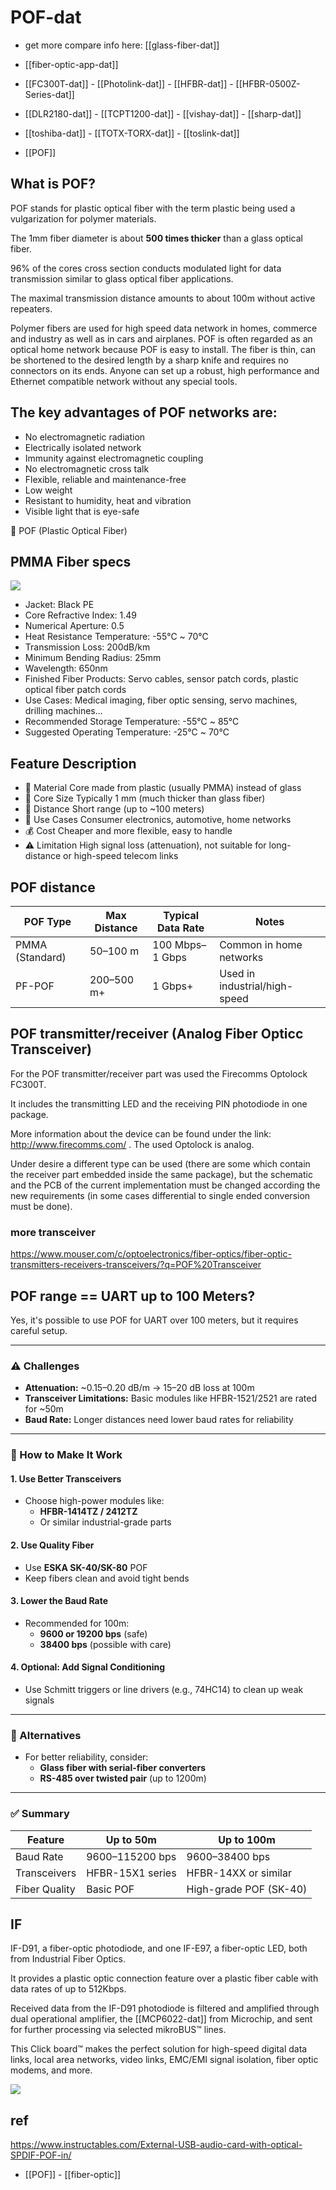 
# POF-dat

- get more compare info here: [[glass-fiber-dat]]

- [[fiber-optic-app-dat]]

- [[FC300T-dat]] - [[Photolink-dat]] - [[HFBR-dat]] - [[HFBR-0500Z-Series-dat]] 

- [[DLR2180-dat]] - [[TCPT1200-dat]] - [[vishay-dat]] - [[sharp-dat]]

- [[toshiba-dat]] - [[TOTX-TORX-dat]] - [[toslink-dat]] 

- [[POF]]

## What is POF?

POF stands for plastic optical fiber with the term plastic being used a vulgarization for polymer materials.

The 1mm fiber diameter is about **500 times thicker** than a glass optical fiber. 

96% of the cores cross section conducts modulated light for data transmission similar to glass optical fiber applications. 

The maximal transmission distance amounts to about 100m without active repeaters. 

Polymer fibers are used for high speed data network in homes, commerce and industry as well as in cars and airplanes. POF is often regarded as an optical home network because POF is easy to install. The fiber is thin, can be shortened to the desired length by a sharp knife and requires no connectors on its ends. Anyone can set up a robust, high performance and Ethernet compatible network without any special tools.

## The key advantages of POF networks are:

- No electromagnetic radiation
- Electrically isolated network
- Immunity against electromagnetic coupling
- No electromagnetic cross talk
- Flexible, reliable and maintenance-free
- Low weight
- Resistant to humidity, heat and vibration
- Visible light that is eye-safe

🧵 POF (Plastic Optical Fiber)

## PMMA Fiber specs 

![](2025-04-22-14-24-56.png)

- Jacket: Black PE
- Core Refractive Index: 1.49
- Numerical Aperture: 0.5
- Heat Resistance Temperature: -55℃ ~ 70℃
- Transmission Loss: 200dB/km
- Minimum Bending Radius: 25mm
- Wavelength: 650nm
- Finished Fiber Products: Servo cables, sensor patch cords, plastic optical fiber patch cords
- Use Cases: Medical imaging, fiber optic sensing, servo machines, drilling machines...
- Recommended Storage Temperature: -55℃ ~ 85℃
- Suggested Operating Temperature: -25℃ ~ 70℃

## Feature	Description

- 🌟 Material	Core made from plastic (usually PMMA) instead of glass
- 📏 Core Size	Typically 1 mm (much thicker than glass fiber)
- 📡 Distance	Short range (up to ~100 meters)
- 🔌 Use Cases	Consumer electronics, automotive, home networks
- 💰 Cost	Cheaper and more flexible, easy to handle
- ⚠️ Limitation	High signal loss (attenuation), not suitable for long-distance or high-speed telecom links

## POF distance 

| POF Type         | Max Distance | Typical Data Rate | Notes                          |
|------------------|--------------|-------------------|--------------------------------|
| PMMA (Standard)  | 50–100 m     | 100 Mbps–1 Gbps   | Common in home networks        |
| PF-POF           | 200–500 m+   | 1 Gbps+           | Used in industrial/high-speed  |


## POF transmitter/receiver (Analog Fiber Opticc Transceiver)


For the POF transmitter/receiver part was used the Firecomms Optolock FC300T. 

It includes the transmitting LED and the receiving PIN photodiode in one package. 

More information about the device can be found under the link: http://www.firecomms.com/ . The used Optolock is analog. 

Under desire a different type can be used (there are some which contain the receiver part embedded inside the same package), but the schematic and the PCB of the current implementation must be changed according the new requirements (in some cases differential to single ended conversion must be done).

### more transceiver 

https://www.mouser.com/c/optoelectronics/fiber-optics/fiber-optic-transmitters-receivers-transceivers/?q=POF%20Transceiver


## POF range == UART up to 100 Meters?

Yes, it's possible to use POF for UART over 100 meters, but it requires careful setup.

---

### ⚠️ Challenges

- **Attenuation:** ~0.15–0.20 dB/m → 15–20 dB loss at 100m
- **Transceiver Limitations:** Basic modules like HFBR-1521/2521 are rated for ~50m
- **Baud Rate:** Longer distances need lower baud rates for reliability

---

### 🔧 How to Make It Work

#### 1. Use Better Transceivers
- Choose high-power modules like:
  - **HFBR-1414TZ / 2412TZ**
  - Or similar industrial-grade parts

#### 2. Use Quality Fiber
- Use **ESKA SK-40/SK-80** POF
- Keep fibers clean and avoid tight bends

#### 3. Lower the Baud Rate
- Recommended for 100m:
  - **9600 or 19200 bps** (safe)
  - **38400 bps** (possible with care)

#### 4. Optional: Add Signal Conditioning
- Use Schmitt triggers or line drivers (e.g., 74HC14) to clean up weak signals

---

### 🧠 Alternatives
- For better reliability, consider:
  - **Glass fiber with serial-fiber converters**
  - **RS-485 over twisted pair** (up to 1200m)

---

### ✅ Summary

| Feature        | Up to 50m         | Up to 100m              |
|----------------|-------------------|--------------------------|
| Baud Rate      | 9600–115200 bps   | 9600–38400 bps           |
| Transceivers   | HFBR-15X1 series  | HFBR-14XX or similar     |
| Fiber Quality  | Basic POF         | High-grade POF (SK-40)   |


## IF

IF-D91, a fiber-optic photodiode, 
and one IF-E97, a fiber-optic LED, both from Industrial Fiber Optics. 

It provides a plastic optic connection feature over a plastic fiber cable with data rates of up to 512Kbps. 

Received data from the IF-D91 photodiode is filtered and amplified through dual operational amplifier, the [[MCP6022-dat]] from Microchip, and sent for further processing via selected mikroBUS™ lines. 

This Click board™ makes the perfect solution for high-speed digital data links, local area networks, video links, EMC/EMI signal isolation, fiber optic modems, and more.

![](2025-04-25-04-40-38.png)

## ref 

https://www.instructables.com/External-USB-audio-card-with-optical-SPDIF-POF-in/

- [[POF]] - [[fiber-optic]]

